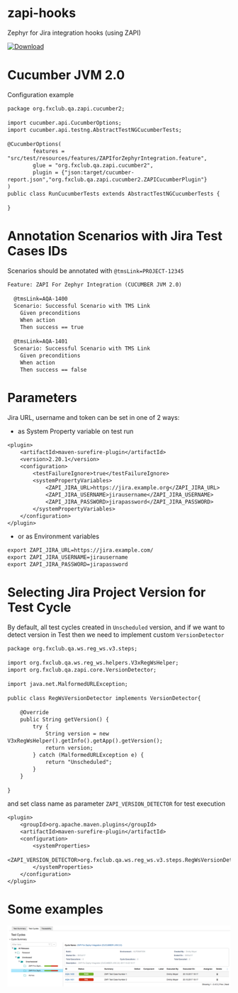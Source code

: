 # zapi-hooks

Zephyr for Jira integration hooks (using ZAPI)

[![Download](https://api.bintray.com/packages/letsrokk/github/zapi-hooks/images/download.svg) ](https://bintray.com/letsrokk/github/zapi-hooks/_latestVersion)

# Cucumber JVM 2.0

Configuration example

```
package org.fxclub.qa.zapi.cucumber2;

import cucumber.api.CucumberOptions;
import cucumber.api.testng.AbstractTestNGCucumberTests;

@CucumberOptions(
        features = "src/test/resources/features/ZAPIforZephyrIntegration.feature",
        glue = "org.fxclub.qa.zapi.cucumber2",
        plugin = {"json:target/cucumber-report.json","org.fxclub.qa.zapi.cucumber2.ZAPICucumberPlugin"}
)
public class RunCucumberTests extends AbstractTestNGCucumberTests {

}
```

# Annotation Scenarios with Jira Test Cases IDs

Scenarios should be annotated with `@tmsLink=PROJECT-12345`

```
Feature: ZAPI For Zephyr Integration (CUCUMBER JVM 2.0)

  @tmsLink=AQA-1400
  Scenario: Successful Scenario with TMS Link
    Given preconditions
    When action
    Then success == true

  @tmsLink=AQA-1401
  Scenario: Successful Scenario with TMS Link
    Given preconditions
    When action
    Then success == false
```

# Parameters

Jira URL, username and token can be set in one of 2 ways:
- as System Property variable on test run
```
<plugin>
    <artifactId>maven-surefire-plugin</artifactId>
    <version>2.20.1</version>
    <configuration>
        <testFailureIgnore>true</testFailureIgnore>
        <systemPropertyVariables>
            <ZAPI_JIRA_URL>https://jira.example.org</ZAPI_JIRA_URL>
            <ZAPI_JIRA_USERNAME>jirausername</ZAPI_JIRA_USERNAME>
            <ZAPI_JIRA_PASSWORD>jirapassword</ZAPI_JIRA_PASSWORD>
        </systemPropertyVariables>
    </configuration>
</plugin>
```
- or as Environment variables
```
export ZAPI_JIRA_URL=https://jira.example.com/
export ZAPI_JIRA_USERNAME=jirausername
export ZAPI_JIRA_PASSWORD=jirapassword
```

# Selecting Jira Project Version for Test Cycle

By default, all test cycles created in `Unscheduled` version, and if we want to detect version in Test 
then we need to implement custom `VersionDetector`
```
package org.fxclub.qa.ws.reg_ws.v3.steps;

import org.fxclub.qa.ws.reg_ws.helpers.V3xRegWsHelper;
import org.fxclub.qa.zapi.core.VersionDetector;

import java.net.MalformedURLException;

public class RegWsVersionDetector implements VersionDetector{

    @Override
    public String getVersion() {
        try {
            String version = new V3xRegWsHelper().getInfo().getApp().getVersion();
            return version;
        } catch (MalformedURLException e) {
            return "Unscheduled";
        }
    }

}
```
and set class name as parameter `ZAPI_VERSION_DETECTOR` for test execution
```
<plugin>
    <groupId>org.apache.maven.plugins</groupId>
    <artifactId>maven-surefire-plugin</artifactId>
    <configuration>
        <systemProperties>
            <ZAPI_VERSION_DETECTOR>org.fxclub.qa.ws.reg_ws.v3.steps.RegWsVersionDetector</ZAPI_VERSION_DETECTOR>
        </systemProperties>
    </configuration>
</plugin>
```

# Some examples

![Test Cycles Screen](screenshots/testCyclesScreen.png?raw=true "Test Cycles Screen")